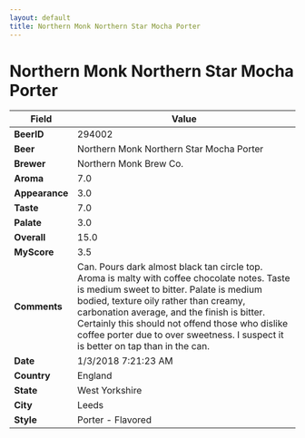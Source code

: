 ```yaml
---
layout: default
title: Northern Monk Northern Star Mocha Porter
---
```


# Northern Monk Northern Star Mocha Porter

| Field         | Value     |
|---------------|-----------|
| **BeerID** | 294002 |
| **Beer** | Northern Monk Northern Star Mocha Porter |
| **Brewer** | Northern Monk Brew Co. |
| **Aroma** | 7.0 |
| **Appearance** | 3.0 |
| **Taste** | 7.0 |
| **Palate** | 3.0 |
| **Overall** | 15.0 |
| **MyScore** | 3.5 |
| **Comments** | Can. Pours dark almost black tan circle top. Aroma is malty with coffee chocolate notes. Taste is medium sweet to bitter. Palate is medium bodied, texture oily rather than creamy, carbonation average, and the finish is bitter. Certainly this should not offend those who dislike coffee porter due to over sweetness. I suspect it is better on tap than in the can. |
| **Date** | 1/3/2018 7:21:23 AM |
| **Country** | England |
| **State** | West Yorkshire |
| **City** | Leeds |
| **Style** | Porter - Flavored |
